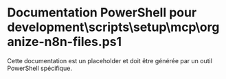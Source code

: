 # Documentation PowerShell pour development\scripts\setup\mcp\organize-n8n-files.ps1

Cette documentation est un placeholder et doit être générée par un outil PowerShell spécifique.
